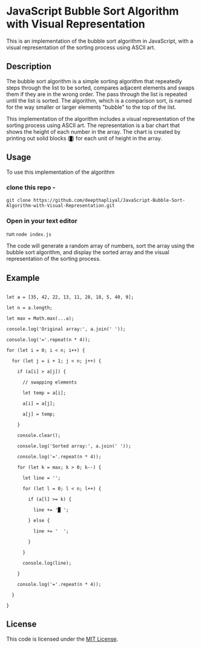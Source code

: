  

# JavaScript Bubble Sort Algorithm with Visual Representation

This is an implementation of the bubble sort algorithm in JavaScript, with a visual representation of the sorting process using ASCII art.

## Description

The bubble sort algorithm is a simple sorting algorithm that repeatedly steps through the list to be sorted, compares adjacent elements and swaps them if they are in the wrong order. The pass through the list is repeated until the list is sorted. The algorithm, which is a comparison sort, is named for the way smaller or larger elements "bubble" to the top of the list.

This implementation of the algorithm includes a visual representation of the sorting process using ASCII art. The representation is a bar chart that shows the height of each number in the array. The chart is created by printing out solid blocks (`█`) for each unit of height in the array.

## Usage

To use this implementation of the algorithm

 ### clone this repo -
```git clone https://github.com/deepthapliyal/JavaScript-Bubble-Sort-Algorithm-with-Visual-Representation.git```
### Open in your text editor 
run 
```node index.js```

The code will generate a random array of numbers, sort the array using the bubble sort algorithm, and display the sorted array and the visual representation of the sorting process.

## Example

```

let a = [35, 42, 22, 13, 11, 28, 18, 5, 40, 9];

let n = a.length;

let max = Math.max(...a);

console.log('Original array:', a.join(' '));

console.log('='.repeat(n * 4));

for (let i = 0; i < n; i++) {

  for (let j = i + 1; j < n; j++) {

    if (a[i] > a[j]) {

      // swapping elements

      let temp = a[i];

      a[i] = a[j];

      a[j] = temp;

    }

    console.clear();

    console.log('Sorted array:', a.join(' '));

    console.log('='.repeat(n * 4));

    for (let k = max; k > 0; k--) {

      let line = '';

      for (let l = 0; l < n; l++) {

        if (a[l] >= k) {

          line += '█ ';

        } else {

          line += '  ';

        }

      }

      console.log(line);

    }

    console.log('='.repeat(n * 4));

  }

}

```

## License

This code is licensed under the [MIT License](https://opensource.org/licenses/MIT).
